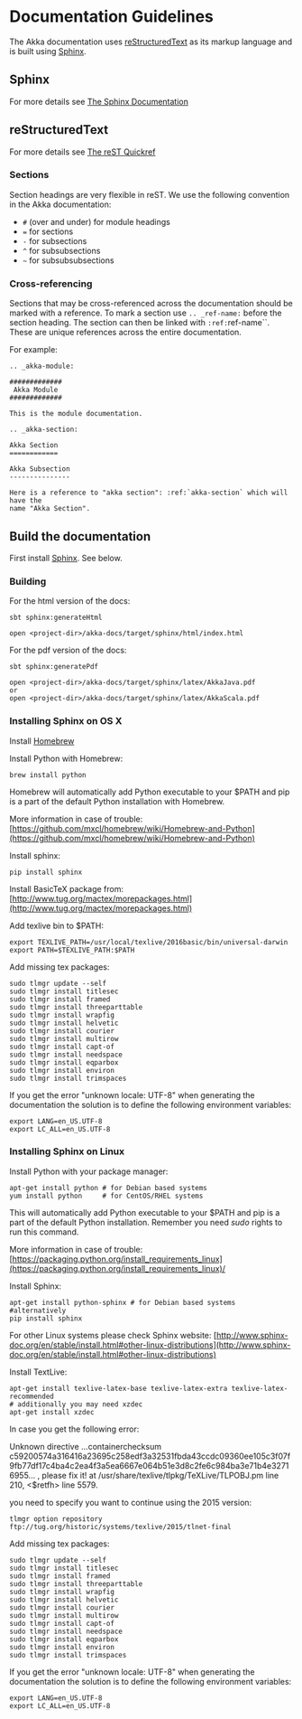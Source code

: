 <a id="documentation"></a>
# Documentation Guidelines

The Akka documentation uses [reStructuredText](http://docutils.sourceforge.net/rst.html) as its markup language and is
built using [Sphinx](http://sphinx.pocoo.org).

## Sphinx

For more details see [The Sphinx Documentation](http://sphinx.pocoo.org/contents.html)

## reStructuredText

For more details see [The reST Quickref](http://docutils.sourceforge.net/docs/user/rst/quickref.html)

### Sections

Section headings are very flexible in reST. We use the following convention in
the Akka documentation:

 * `#` (over and under) for module headings
 * `=` for sections
 * `-` for subsections
 * `^` for subsubsections
 * `~` for subsubsubsections

### Cross-referencing

Sections that may be cross-referenced across the documentation should be marked
with a reference. To mark a section use `.. _ref-name:` before the section
heading. The section can then be linked with `:ref:`ref-name``. These are
unique references across the entire documentation.

For example:

```
.. _akka-module:

#############
 Akka Module
#############

This is the module documentation.

.. _akka-section:

Akka Section
============

Akka Subsection
---------------

Here is a reference to "akka section": :ref:`akka-section` which will have the
name "Akka Section".
```

## Build the documentation

First install [Sphinx](http://sphinx.pocoo.org). See below.

### Building

For the html version of the docs:

```
sbt sphinx:generateHtml

open <project-dir>/akka-docs/target/sphinx/html/index.html
```

For the pdf version of the docs:

```
sbt sphinx:generatePdf

open <project-dir>/akka-docs/target/sphinx/latex/AkkaJava.pdf
or
open <project-dir>/akka-docs/target/sphinx/latex/AkkaScala.pdf
```

### Installing Sphinx on OS X

Install [Homebrew](https://github.com/mxcl/homebrew)

Install Python with Homebrew:

```
brew install python
```

Homebrew will automatically add Python executable to your $PATH and pip is a part of the default Python installation with Homebrew.

More information in case of trouble:
[https://github.com/mxcl/homebrew/wiki/Homebrew-and-Python](https://github.com/mxcl/homebrew/wiki/Homebrew-and-Python)

Install sphinx:

```
pip install sphinx
```

Install BasicTeX package from:
[http://www.tug.org/mactex/morepackages.html](http://www.tug.org/mactex/morepackages.html)

Add texlive bin to $PATH:

```
export TEXLIVE_PATH=/usr/local/texlive/2016basic/bin/universal-darwin
export PATH=$TEXLIVE_PATH:$PATH
```

Add missing tex packages:

```
sudo tlmgr update --self
sudo tlmgr install titlesec
sudo tlmgr install framed
sudo tlmgr install threeparttable
sudo tlmgr install wrapfig
sudo tlmgr install helvetic
sudo tlmgr install courier
sudo tlmgr install multirow
sudo tlmgr install capt-of
sudo tlmgr install needspace
sudo tlmgr install eqparbox
sudo tlmgr install environ
sudo tlmgr install trimspaces
```

If you get the error "unknown locale: UTF-8" when generating the documentation the solution is to define the following environment variables:

```
export LANG=en_US.UTF-8
export LC_ALL=en_US.UTF-8
```

### Installing Sphinx on Linux

Install Python with your package manager:

```
apt-get install python # for Debian based systems
yum install python     # for CentOS/RHEL systems
```

This will automatically add Python executable to your $PATH and pip is a part of the default Python installation. Remember you need *sudo* rights to run this command.

More information in case of trouble:
[https://packaging.python.org/install_requirements_linux](https://packaging.python.org/install_requirements_linux)/ 

Install Sphinx:

```
apt-get install python-sphinx # for Debian based systems
#alternatively
pip install sphinx
```

For other Linux systems please check Sphinx website:
[http://www.sphinx-doc.org/en/stable/install.html#other-linux-distributions](http://www.sphinx-doc.org/en/stable/install.html#other-linux-distributions)

Install TextLive:

```
apt-get install texlive-latex-base texlive-latex-extra texlive-latex-recommended
# additionally you may need xzdec
apt-get install xzdec
```

In case you get the following error:

>
Unknown directive ...containerchecksum c59200574a316416a23695c258edf3a32531fbda43ccdc09360ee105c3f07f9fb77df17c4ba4c2ea4f3a5ea6667e064b51e3d8c2fe6c984ba3e71b4e32716955... , please fix it! at /usr/share/texlive/tlpkg/TeXLive/TLPOBJ.pm line 210, <$retfh> line 5579.

you need to specify you want to continue using the 2015 version:

```
tlmgr option repository ftp://tug.org/historic/systems/texlive/2015/tlnet-final
```

Add missing tex packages:

```
sudo tlmgr update --self
sudo tlmgr install titlesec
sudo tlmgr install framed
sudo tlmgr install threeparttable
sudo tlmgr install wrapfig
sudo tlmgr install helvetic
sudo tlmgr install courier
sudo tlmgr install multirow
sudo tlmgr install capt-of
sudo tlmgr install needspace
sudo tlmgr install eqparbox
sudo tlmgr install environ
sudo tlmgr install trimspaces
```

If you get the error "unknown locale: UTF-8" when generating the documentation the solution is to define the following environment variables:

```
export LANG=en_US.UTF-8
export LC_ALL=en_US.UTF-8
```
